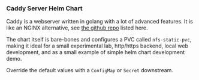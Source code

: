 ### Caddy Server Helm Chart

Caddy is a webserver written in golang with a lot of advanced features. It is like an NGINX alternative, see [the github repo](https://github.com/caddyserver/caddy) listed here.

The chart itself is bare-bones and configures a PVC called `nfs-static-pvc`, making it ideal for a small experimental lab, http/https backend, local web development, and as a small example of simple helm chart development demo.

Override the default values with a `ConfigMap` or `Secret` downstream.

